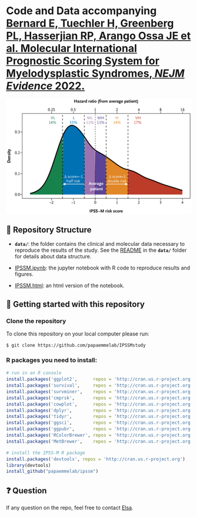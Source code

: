#  **Code and Data accompanying** [Bernard E, Tuechler H, Greenberg PL, Hasserjian RP, Arango Ossa JE et al. **Molecular International Prognostic Scoring System for Myelodysplastic Syndromes**, *NEJM Evidence* 2022.](https://evidence.nejm.org/doi/full/10.1056/EVIDoa2200008)

![](./density.png)

## :open_file_folder: Repository Structure

- **`data/`**: the folder contains the clinical and molecular data necessary to reproduce the results of the study. See the [README](./data/README.md) in the **`data/`** folder for details about data structure.

- [IPSSM.ipynb](./IPSSM.ipynb): the jupyter notebook with R code to reproduce results and figures.

- [IPSSM.html](./IPSSM.html): an html version of the notebook.


## :rocket: Getting started with this repository


### Clone the repository

To clone this repository on your local computer please run:

```shell
$ git clone https://github.com/papaemmelab/IPSSMstudy
```


### R packages you need to install:

```R
# run in an R console
install.packages('ggplot2',      repos = 'http://cran.us.r-project.org')
install.packages('survival',     repos = 'http://cran.us.r-project.org')
install.packages('survminer',    repos = 'http://cran.us.r-project.org')
install.packages('cmprsk',       repos = 'http://cran.us.r-project.org')
install.packages('cowplot',      repos = 'http://cran.us.r-project.org')
install.packages('dplyr',        repos = 'http://cran.us.r-project.org')
install.packages('tidyr',        repos = 'http://cran.us.r-project.org')
install.packages('ggsci',        repos = 'http://cran.us.r-project.org')
install.packages('ggpubr',       repos = 'http://cran.us.r-project.org')
install.packages('RColorBrewer', repos = 'http://cran.us.r-project.org')
install.packages('MetBrewer',    repos = 'http://cran.us.r-project.org')
```

```R
# install the IPSS-M R package
install.packages('devtools', repos = 'http://cran.us.r-project.org')
library(devtools)
install_github("papaemmelab/ipssm")
```

## :question: Question

If any question on the repo, feel free to contact [Elsa](https://elsab.github.io/).
